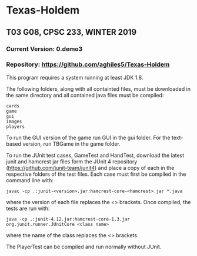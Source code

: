 # Texas-Holdem
## T03 G08, CPSC 233, WINTER 2019
### Current Version: 0.demo3
### Repository: https://github.com/aghiles5/Texas-Holdem

This program requires a system running at least JDK 1.8.

The following folders, along with all containted files, must be downloaded in the same directory and all contained java files must be compiled:

```
cards
game
gui
images
players
```

To run the GUI version of the game run GUI in the gui folder. For the text-based version, run TBGame in the game folder.

To run the JUnit test cases, GameTest and HandTest, download the latest junit and hamcrest jar files form the JUnit 4 repository (https://github.com/junit-team/junit4) and place a copy of each in the respective folders of the test files. Each case must first be compiled in the command line with:

```
javac -cp .:junit-<version>.jar:hamcrest-core-<hamcrest>.jar *.java
```

where the version of each file replaces the <> brackets. Once compiled, the tests are run with:

```
java -cp .:junit-4.12.jar:hamcrest-core-1.3.jar org.junit.runner.JUnitCore <class name>
```

where the name of the class replaces the <> brackets.

The PlayerTest can be compiled and run normally without JUnit.
